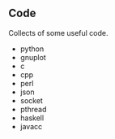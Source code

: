 ## Code ##
Collects of some useful code.

* python
* gnuplot
* c
* cpp
* perl
* json
* socket
* pthread
* haskell
* javacc

